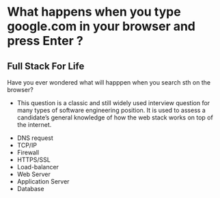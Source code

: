 # What happens when you type google.com in your browser and press Enter ?
## Full Stack For Life

Have you ever wondered what will happpen when you search sth on the browser?
* This question is a classic and still widely used interview question for many types of software engineering position. It is used to assess a candidate’s general knowledge of how the web stack works on top of the internet.

- DNS request
- TCP/IP
- Firewall
- HTTPS/SSL
- Load-balancer
- Web Server
- Application Server
- Database

